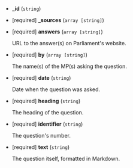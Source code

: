 * **_id** (`string`)

* [required] **_sources** (`array [string]`)

* [required] **answers** (`array [string]`)

    URL to the answer(s) on Parliament's website.

* [required] **by** (`array [string]`)

    The name(s) of the MP(s) asking the question.

* [required] **date** (`string`)

    Date when the question was asked.

* [required] **heading** (`string`)

    The heading of the question.

* [required] **identifier** (`string`)

    The question's number.

* [required] **text** (`string`)

    The question itself, formatted in Markdown.
